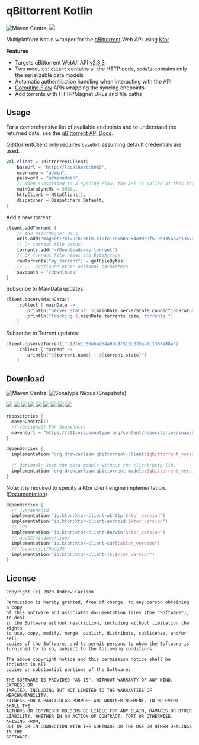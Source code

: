 # qBittorrent Kotlin

![Maven Central](https://img.shields.io/maven-central/v/org.drewcarlson/qbittorrent-client?label=maven&color=blue)
![](https://github.com/DrewCarlson/qBittorrent-Kotlin/workflows/Tests/badge.svg)

Multiplatform Kotlin wrapper for the [qBittorrent](https://github.com/qbittorrent/qBittorrent/) Web API using [Ktor](https://ktor.io).

**Features**

- Targets qBittorrent WebUI API [v2.8.3](https://github.com/qbittorrent/qBittorrent/wiki/WebUI-API-(qBittorrent-4.1))
- Two modules: `client` contains all the HTTP code, `models` contains only the serializable data models
- Automatic authentication handling when interacting with the API
- [Coroutine Flow](https://kotlin.github.io/kotlinx.coroutines/kotlinx-coroutines-core/kotlinx.coroutines.flow/-flow/index.html) APIs wrapping the syncing endpoints
- Add torrents with HTTP/Magnet URLs and file paths

## Usage

For a comprehensive list of available endpoints and to understand the returned data, see the [qBittorrent API Docs](https://github.com/qbittorrent/qBittorrent/wiki/WebUI-API-(qBittorrent-4.1)).

QBittorrentClient only requires `baseUrl` assuming default credentials are used.
```kotlin
val client = QBittorrentClient(
    baseUrl = "http://localhost:8080",
    username = "admin",
    password = "adminadmin",
    // When subscribed to a syncing Flow, the API is polled at this rate
    mainDataSyncMs = 5000L,
    httpClient = HttpClient(),
    dispatcher = Dispatchers.Default,
)
```

Add a new torrent:
```kotlin
client.addTorrent {
    // Add HTTP/Magnet URLs:
    urls.add("magnet:?xt=urn:btih:c12fe1c06bba254a9dc9f519b335aa7c1367a88a")
    // Or torrent file paths:
    torrents.add("~/Downloads/my.torrent")
    // Or torrent file names and ByteArrays:
    rawTorrents["my.torrent"] = getFileBytes()
    // ... configure other optional parameters
    savepath = "/downloads"
}
```

Subscribe to MainData updates:
```kotlin
client.observeMainData()
    .collect { mainData ->
        println("Server Status: ${mainData.serverState.connectionStatus}")
        println("Tracking ${mainData.torrents.size} torrents.")
    }
```

Subscribe to Torrent updates:

```kotlin
client.observeTorrent("c12fe1c06bba254a9dc9f519b335aa7c1367a88a")
    .collect { torrent ->
        println("${torrent.name} : ${torrent.state}")
    }
```

## Download

![Maven Central](https://img.shields.io/maven-central/v/org.drewcarlson/qbittorrent-client?label=maven&color=blue)
![Sonatype Nexus (Snapshots)](https://img.shields.io/nexus/s/org.drewcarlson/qbittorrent-client?server=https%3A%2F%2Fs01.oss.sonatype.org)

![](https://img.shields.io/static/v1?label=&message=Platforms&color=grey)
![](https://img.shields.io/static/v1?label=&message=Js&color=blue)
![](https://img.shields.io/static/v1?label=&message=Jvm&color=blue)
![](https://img.shields.io/static/v1?label=&message=Linux&color=blue)
![](https://img.shields.io/static/v1?label=&message=macOS&color=blue)
![](https://img.shields.io/static/v1?label=&message=Windows&color=blue)
![](https://img.shields.io/static/v1?label=&message=iOS&color=blue)
![](https://img.shields.io/static/v1?label=&message=tvOS&color=blue)
![](https://img.shields.io/static/v1?label=&message=watchOS&color=blue)

```kotlin
repositories {
  mavenCentral()
  // (Optional) For Snapshots:
  maven(url = "https://s01.oss.sonatype.org/content/repositories/snapshots/")
}

dependencies {
  implementation("org.drewcarlson:qbittorrent-client:$qbittorrent_version")
  
  // Optional: Just the data models without the client/http lib.
  implementation("org.drewcarlson:qbittorrent-models:$qbittorrent_version")
}
```


Note: it is required to specify a Ktor client engine implementation.
([Documentation](https://ktor.io/clients/http-client/multiplatform.html))

```kotlin
dependencies {
  // Jvm/Android
  implementation("io.ktor:ktor-client-okhttp:$ktor_version")
  implementation("io.ktor:ktor-client-android:$ktor_version")
  // iOS
  implementation("io.ktor:ktor-client-darwin:$ktor_version")
  // macOS/Windows/Linux
  implementation("io.ktor:ktor-client-curl:$ktor_version")
  // Javascript/NodeJS
  implementation("io.ktor:ktor-client-js:$ktor_version")
}
``` 

## License
```
Copyright (c) 2020 Andrew Carlson

Permission is hereby granted, free of charge, to any person obtaining a copy
of this software and associated documentation files (the "Software"), to deal
in the Software without restriction, including without limitation the rights
to use, copy, modify, merge, publish, distribute, sublicense, and/or sell
copies of the Software, and to permit persons to whom the Software is
furnished to do so, subject to the following conditions:

The above copyright notice and this permission notice shall be included in all
copies or substantial portions of the Software.

THE SOFTWARE IS PROVIDED "AS IS", WITHOUT WARRANTY OF ANY KIND, EXPRESS OR
IMPLIED, INCLUDING BUT NOT LIMITED TO THE WARRANTIES OF MERCHANTABILITY,
FITNESS FOR A PARTICULAR PURPOSE AND NONINFRINGEMENT. IN NO EVENT SHALL THE
AUTHORS OR COPYRIGHT HOLDERS BE LIABLE FOR ANY CLAIM, DAMAGES OR OTHER
LIABILITY, WHETHER IN AN ACTION OF CONTRACT, TORT OR OTHERWISE, ARISING FROM,
OUT OF OR IN CONNECTION WITH THE SOFTWARE OR THE USE OR OTHER DEALINGS IN THE
SOFTWARE.
```
